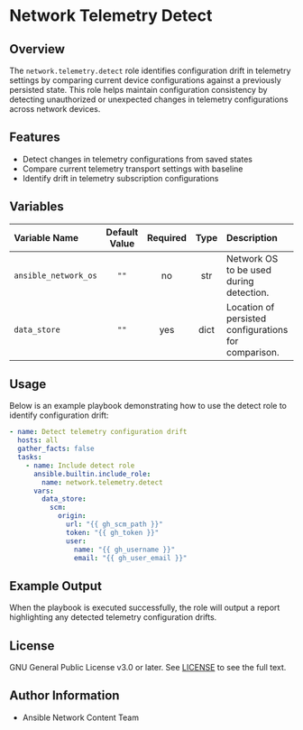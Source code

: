 # Network Telemetry Detect

## Overview
The `network.telemetry.detect` role identifies configuration drift in telemetry settings by comparing current device configurations against a previously persisted state. This role helps maintain configuration consistency by detecting unauthorized or unexpected changes in telemetry configurations across network devices.

## Features
- Detect changes in telemetry configurations from saved states
- Compare current telemetry transport settings with baseline
- Identify drift in telemetry subscription configurations


## Variables

| Variable Name        | Default Value | Required | Type | Description                                                   |          Example         |
|:---------------------|:-------------:|:--------:|:----:|:------------------------------------------------------------- |:------------------------:|
| `ansible_network_os` | `""`          | no       | str  | Network OS to be used during detection.                       | `"cisco.nxos.nxos"`      |
| `data_store`         | `""`          | yes      | dict | Location of persisted configurations for comparison.          | See usage example below. |

## Usage
Below is an example playbook demonstrating how to use the detect role to identify configuration drift:

```yaml
- name: Detect telemetry configuration drift
  hosts: all
  gather_facts: false
  tasks:
    - name: Include detect role
      ansible.builtin.include_role:
        name: network.telemetry.detect
      vars:
        data_store:
          scm:
            origin:
              url: "{{ gh_scm_path }}"
              token: "{{ gh_token }}"
              user:
                name: "{{ gh_username }}"
                email: "{{ gh_user_email }}"
```
## Example Output
When the playbook is executed successfully, the role will output a report highlighting any detected telemetry configuration drifts.

## License
GNU General Public License v3.0 or later.
See [LICENSE](https://www.gnu.org/licenses/gpl-3.0.txt) to see the full text.

## Author Information
- Ansible Network Content Team
